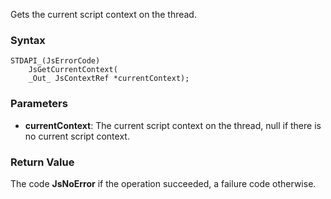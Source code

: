 Gets the current script context on the thread. 
### Syntax 
```
STDAPI_(JsErrorCode)
    JsGetCurrentContext(
    _Out_ JsContextRef *currentContext);
```
### Parameters 
* __currentContext__:  The current script context on the thread, null if there is no current script context.

### Return Value 
The code **JsNoError** if the operation succeeded, a failure code otherwise.
